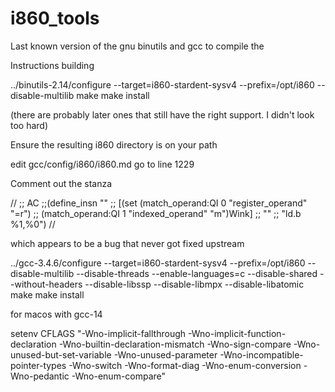 # i860_tools

Last known version of the gnu binutils and gcc to compile the

Instructions building


../binutils-2.14/configure --target=i860-stardent-sysv4 --prefix=/opt/i860 --disable-multilib
make
make install

(there are probably later ones that still have the right support. I didn't look too hard)

Ensure the resulting i860 directory is on your path

edit gcc/config/i860/i860.md
go to line 1229

Comment out the stanza

//
;; AC
;;(define_insn ""
;; [(set (match_operand:QI 0 "register_operand" "=r")
;; (match_operand:QI 1 "indexed_operand" "m")Wink]
;; ""
;; "ld.b %1,%0")
//

which appears to be a bug that never got fixed upstream

../gcc-3.4.6/configure --target=i860-stardent-sysv4 --prefix=/opt/i860 --disable-multilib --disable-threads --enable-languages=c --disable-shared --without-headers --disable-libssp --disable-libmpx --disable-libatomic
make
make install

for macos with gcc-14

setenv CFLAGS "-Wno-implicit-fallthrough -Wno-implicit-function-declaration -Wno-builtin-declaration-mismatch -Wno-sign-compare -Wno-unused-but-set-variable -Wno-unused-parameter -Wno-incompatible-pointer-types -Wno-switch -Wno-format-diag -Wno-enum-conversion -Wno-pedantic -Wno-enum-compare"
